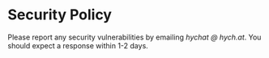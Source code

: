 # Security Policy

Please report any security vulnerabilities by emailing *hychat @ hych.at*. You should expect a response within 1-2 days. 
